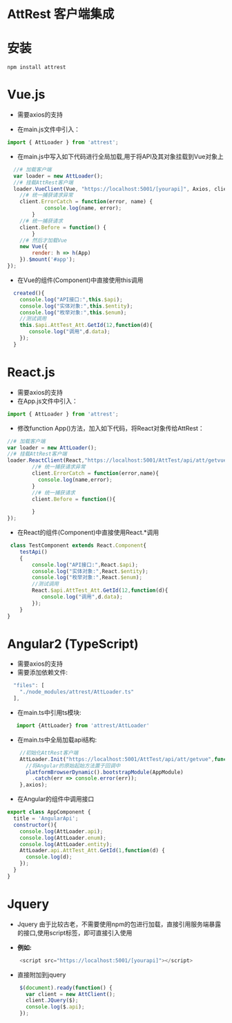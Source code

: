 # AttRest 客户端集成


# 安装
```
npm install attrest 
```

# Vue.js

* 需要axios的支持

* 在main.js文件中引入：
```javascript
import { AttLoader } from 'attrest'; 
```

* 在main.js中写入如下代码进行全局加载,用于将API及其对象挂载到Vue对象上
```javascript
  //# 加载客户端
  var loader = new AttLoader();
  //# 挂载AttRest客户端 
  loader.VueClient(Vue, "https://localhost:5001/[yourapi]", Axios, client => { 
    //# 统一捕获请求异常 
    client.ErrorCatch = function(error, name) { 
            console.log(name, error);
        } 
    //# 统一捕获请求 
    client.Before = function() { 
        } 
    //# 然后才加载Vue 
    new Vue({
        render: h => h(App)
    }).$mount('#app'); 
}); 
```
* 在Vue的组件(Component)中直接使用this调用
```javascript
  created(){
    console.log("API接口:",this.$api);
    console.log("实体对象:",this.$entity);
    console.log("枚举对象:",this.$enum);
    //测试调用
    this.$api.AttTest_Att.GetId(12,function(d){
       console.log("调用",d.data);
    });
  }
```

# React.js
* 需要axios的支持
* 在App.js文件中引入：
```javascript
import { AttLoader } from 'attrest'; 
```
* 修改function App()方法，加入如下代码，将React对象传给AttRest：
```javascript
//# 加载客户端
var loader = new AttLoader();
//# 挂载AttRest客户端
loader.ReactClient(React,"https://localhost:5001/AttTest/api/att/getvue",axios,client=>{
        //# 统一捕获请求异常
        client.ErrorCatch = function(error,name){
          console.log(name,error);
        }
        //# 统一捕获请求
        client.Before = function(){
    
        }
});
```

* 在React的组件(Component)中直接使用React.*调用
```javascript
 class TestComponent extends React.Component{
    testApi()
    {
        console.log("API接口:",React.$api);
        console.log("实体对象:",React.$entity);
        console.log("枚举对象:",React.$enum);
        //测试调用
        React.$api.AttTest_Att.GetId(12,function(d){
           console.log("调用",d.data);
        });
    }
}
```

# Angular2 (TypeScript)
* 需要axios的支持
* 需要添加依赖文件:
```javascript
  "files": [
    "./node_modules/attrest/AttLoader.ts"
  ],
```

* 在main.ts中引用ts模块:
```javascript
   import {AttLoader} from 'attrest/AttLoader'
```
* 在main.ts中全局加载api结构:
```javascript
    //初始化AttRest客户端
    AttLoader.Init("https://localhost:5001/AttTest/api/att/getvue",function(){
      //将Angular的原始起始方法置于回调中
      platformBrowserDynamic().bootstrapModule(AppModule)
        .catch(err => console.error(err));
    },axios);
```
* 在Angular的组件中调用接口
```javascript
export class AppComponent {
  title = 'AngularApi';
  constructor(){
    console.log(AttLoader.api);
    console.log(AttLoader.enum);
    console.log(AttLoader.entity);
    AttLoader.api.AttTest_Att.GetId(1,function(d) {
      console.log(d);
    });
  }
}
```

# Jquery
* Jquery 由于比较古老，不需要使用npm的包进行加载，直接引用服务端暴露的接口,使用script标签，即可直接引入使用

+ **例如:**
```javascript
    <script src="https://localhost:5001/[yourapi]"></script> 
```
* 直接附加到jquery
```javascript
    $(document).ready(function() { 
      var client = new AttClient(); 
      client.JQuery($); 
      console.log($.api); 
    }); 
```
